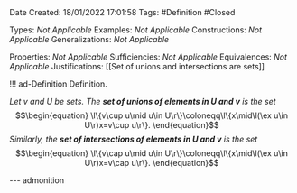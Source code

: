 <br />
<br />

Date Created: 18/01/2022 17:01:58
Tags: #Definition #Closed

Types: _Not Applicable_
Examples: _Not Applicable_ 
Constructions: _Not Applicable_
Generalizations: _Not Applicable_

Properties: _Not Applicable_
Sufficiencies: _Not Applicable_
Equivalences: _Not Applicable_
Justifications: [[Set of unions and intersections are sets]]

!!! ad-Definition Definition.

_Let $v$ and $U$ be sets. The **set of unions of elements in $U$ and $v$** is the set_
$$\begin{equation}
    \l\{v\cup u\mid u\in U\r\}\coloneqq\l\{x\mid\l(\ex u\in U\r)x=v\cup u\r\}.
\end{equation}$$
_Similarly, the **set of intersections of elements in $U$ and $v$** is the set_
$$\begin{equation}
    \l\{v\cap u\mid u\in U\r\}\coloneqq\l\{x\mid\l(\ex u\in U\r)x=v\cap u\r\}.
\end{equation}$$

--- admonition

